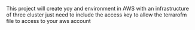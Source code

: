 This project will create yoy and environment in AWS with an infrastructure of three cluster just need to include the access key to allow the terrarofm file to access to your aws account

